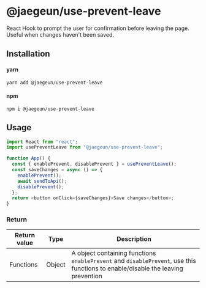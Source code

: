 # @jaegeun/use-prevent-leave

React Hook to prompt the user for confirmation before leaving the page. Useful when changes haven't been saved.

## Installation

#### yarn

`yarn add @jaegeun/use-prevent-leave`

#### npm

`npm i @jaegeun/use-prevent-leave`

## Usage

```js
import React from "react";
import usePreventLeave from "@jaegeun/use-prevent-leave";

function App() {
  const { enablePrevent, disablePrevent } = usePreventLeave();
  const saveChanges = async () => {
    enablePrevent();
    await sendToApi();
    disablePrevent();
  };
  return <button onClick={saveChanges}>Save changes</button>;
}
```

### Return

| Return value | Type   | Description                                                                                                                     |
| ------------ | ------ | ------------------------------------------------------------------------------------------------------------------------------- |
| Functions    | Object | A object containing functions `enablePrevent` and `disablePrevent`, use this functions to enable/disable the leaving prevention |

